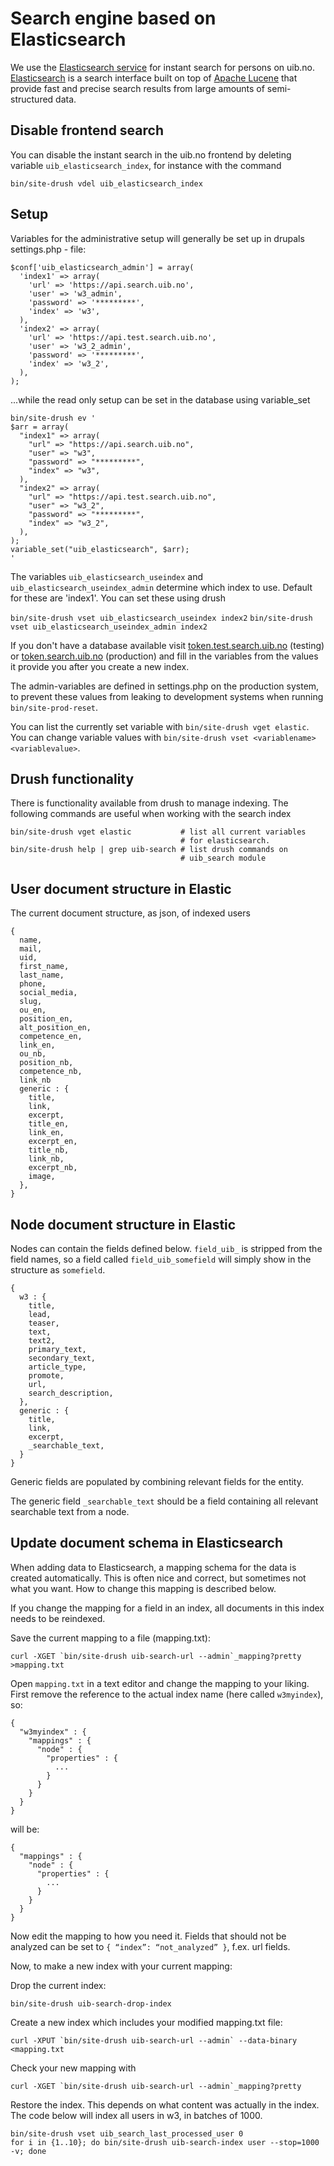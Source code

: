 # Search engine based on Elasticsearch

We use the [Elasticsearch service](https://tk.app.uib.no/node/247)
for instant search for persons on uib.no.
[Elasticsearch](https://en.wikipedia.org/wiki/Elasticsearch) is a search
interface built on top of [Apache Lucene](https://lucene.apache.org) that
provide fast and precise search results from large amounts of semi-structured
data.

## Disable frontend search
You can disable the instant search in the uib.no frontend by deleting
variable `uib_elasticsearch_index`, for instance with the command

    bin/site-drush vdel uib_elasticsearch_index

## Setup

Variables for the administrative setup will generally be set up in drupals
settings.php - file:

    $conf['uib_elasticsearch_admin'] = array(
      'index1' => array(
        'url' => 'https://api.search.uib.no',
        'user' => 'w3_admin',
        'password' => '*********',
        'index' => 'w3',
      ),
      'index2' => array(
        'url' => 'https://api.test.search.uib.no',
        'user' => 'w3_2_admin',
        'password' => '*********',
        'index' => 'w3_2',
      ),
    );

...while the read only setup can be set in the database using variable_set

    bin/site-drush ev '
    $arr = array(
      "index1" => array(
        "url" => "https://api.search.uib.no",
        "user" => "w3",
        "password" => "*********",
        "index" => "w3",
      ),
      "index2" => array(
        "url" => "https://api.test.search.uib.no",
        "user" => "w3_2",
        "password" => "*********",
        "index" => "w3_2",
      ),
    );
    variable_set("uib_elasticsearch", $arr);
    '

The variables `uib_elasticsearch_useindex` and
`uib_elasticsearch_useindex_admin` determine which index to use. Default
for these are 'index1'. You can set these using drush

  `bin/site-drush vset uib_elasticsearch_useindex index2`
  `bin/site-drush vset uib_elasticsearch_useindex_admin index2`

If you don't have a database available visit
[token.test.search.uib.no](https://token.test.search.uib.no) (testing) or
[token.search.uib.no](https://token.search.uib.no) (production)
and fill in the variables from the values it provide you after you
create a new index.

The admin-variables are defined in settings.php on the production system, to
prevent these values from leaking to development systems when running
`bin/site-prod-reset`.

You can list the currently set variable with
`bin/site-drush vget elastic`.
You can change variable values with
`bin/site-drush vset <variablename> <variablevalue>`.

## Drush functionality

There is functionality available from drush to manage
indexing. The following commands are useful when working with the search index

    bin/site-drush vget elastic           # list all current variables
                                          # for elasticsearch.
    bin/site-drush help | grep uib-search # list drush commands on
                                          # uib_search module

## User document structure in Elastic

The current document structure, as json, of indexed users

    {
      name,
      mail,
      uid,
      first_name,
      last_name,
      phone,
      social_media,
      slug,
      ou_en,
      position_en,
      alt_position_en,
      competence_en,
      link_en,
      ou_nb,
      position_nb,
      competence_nb,
      link_nb
      generic : {
        title,
        link,
        excerpt,
        title_en,
        link_en,
        excerpt_en,
        title_nb,
        link_nb,
        excerpt_nb,
        image,
      },
    }

## Node document structure in Elastic

Nodes can contain the fields defined below. `field_uib_` is stripped from the
field names, so a field called `field_uib_somefield` will simply show in the
structure as `somefield`.


    {
      w3 : {
        title,
        lead,
        teaser,
        text,
        text2,
        primary_text,
        secondary_text,
        article_type,
        promote,
        url,
        search_description,
      },
      generic : {
        title,
        link,
        excerpt,
        _searchable_text,
      }
    }

Generic fields are populated by combining relevant fields for the entity.

The generic field `_searchable_text` should be a field containing all relevant
searchable text from a node.

## Update document schema in Elasticsearch

When adding data to Elasticsearch, a mapping schema for the data is created
automatically. This is often nice and correct, but sometimes not what you want.
How to change this mapping is described below.

If you change the mapping for a field in an index, all documents in this
index needs to be reindexed.

Save the current mapping to a file (mapping.txt):

    curl -XGET `bin/site-drush uib-search-url --admin`_mapping?pretty >mapping.txt

Open `mapping.txt` in a text editor and change the mapping to your liking. First
remove the reference to the actual index name (here called `w3myindex`), so:

    {
      "w3myindex" : {
        "mappings" : {
          "node" : {
            "properties" : {
              ...
            }
          }
        }
      }
    }

will be:

    {
      "mappings" : {
        "node" : {
          "properties" : {
            ...
          }
        }
      }
    }

Now edit the mapping to how you need it. Fields that should not be analyzed can
be set to `{ “index”: “not_analyzed” }`, f.ex. url fields.

Now, to make a new index with your current mapping:

Drop the current index:

    bin/site-drush uib-search-drop-index

Create a new index which includes your modified mapping.txt file:

    curl -XPUT `bin/site-drush uib-search-url --admin` --data-binary <mapping.txt

Check your new mapping with

    curl -XGET `bin/site-drush uib-search-url --admin`_mapping?pretty

Restore the index. This depends on what content was actually in the index. The
code below will index all users in w3, in batches of 1000.

    bin/site-drush vset uib_search_last_processed_user 0
    for i in {1..10}; do bin/site-drush uib-search-index user --stop=1000 -v; done
